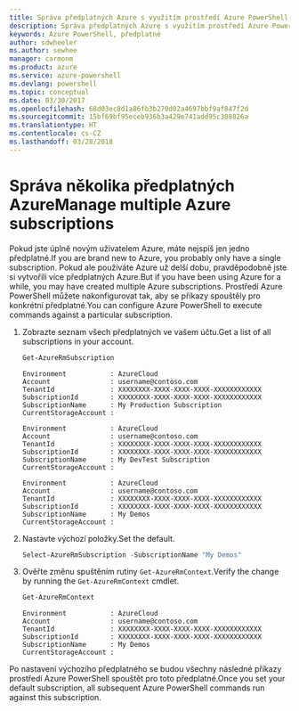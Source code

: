 ```yaml
---
title: Správa předplatných Azure s využitím prostředí Azure PowerShell | Dokumentace Microsoftu
description: Správa předplatných Azure s využitím prostředí Azure PowerShell
keywords: Azure PowerShell, předplatné
author: sdwheeler
ms.author: sewhee
manager: carmonm
ms.product: azure
ms.service: azure-powershell
ms.devlang: powershell
ms.topic: conceptual
ms.date: 03/30/2017
ms.openlocfilehash: 68d03ec8d1a86fb3b270d02a4697bbf9af847f2d
ms.sourcegitcommit: 15bf69bf95eceb936b3a429e741add95c308826a
ms.translationtype: HT
ms.contentlocale: cs-CZ
ms.lasthandoff: 03/28/2018
---
```

# <a name="manage-multiple-azure-subscriptions"></a><span data-ttu-id="f5188-104">Správa několika předplatných Azure</span><span class="sxs-lookup"><span data-stu-id="f5188-104">Manage multiple Azure subscriptions</span></span>

<span data-ttu-id="f5188-105">Pokud jste úplně novým uživatelem Azure, máte nejspíš jen jedno předplatné.</span><span class="sxs-lookup"><span data-stu-id="f5188-105">If you are brand new to Azure, you probably only have a single subscription.</span></span> <span data-ttu-id="f5188-106">Pokud ale používáte Azure už delší dobu, pravděpodobně jste si vytvořili více předplatných Azure.</span><span class="sxs-lookup"><span data-stu-id="f5188-106">But if you have been using Azure for a while, you may have created multiple Azure subscriptions.</span></span> <span data-ttu-id="f5188-107">Prostředí Azure PowerShell můžete nakonfigurovat tak, aby se příkazy spouštěly pro konkrétní předplatné.</span><span class="sxs-lookup"><span data-stu-id="f5188-107">You can configure Azure PowerShell to execute commands against a particular subscription.</span></span>

1. <span data-ttu-id="f5188-108">Zobrazte seznam všech předplatných ve vašem účtu.</span><span class="sxs-lookup"><span data-stu-id="f5188-108">Get a list of all subscriptions in your account.</span></span>

    ```powershell
    Get-AzureRmSubscription
    ```

    ```
    Environment           : AzureCloud
    Account               : username@contoso.com
    TenantId              : XXXXXXXX-XXXX-XXXX-XXXX-XXXXXXXXXXXX
    SubscriptionId        : XXXXXXXX-XXXX-XXXX-XXXX-XXXXXXXXXXXX
    SubscriptionName      : My Production Subscription
    CurrentStorageAccount :

    Environment           : AzureCloud
    Account               : username@contoso.com
    TenantId              : XXXXXXXX-XXXX-XXXX-XXXX-XXXXXXXXXXXX
    SubscriptionId        : XXXXXXXX-XXXX-XXXX-XXXX-XXXXXXXXXXXX
    SubscriptionName      : My DevTest Subscription
    CurrentStorageAccount :

    Environment           : AzureCloud
    Account               : username@contoso.com
    TenantId              : XXXXXXXX-XXXX-XXXX-XXXX-XXXXXXXXXXXX
    SubscriptionId        : XXXXXXXX-XXXX-XXXX-XXXX-XXXXXXXXXXXX
    SubscriptionName      : My Demos
    CurrentStorageAccount :
    ```

2. <span data-ttu-id="f5188-109">Nastavte výchozí položky.</span><span class="sxs-lookup"><span data-stu-id="f5188-109">Set the default.</span></span>

    ```powershell
    Select-AzureRmSubscription -SubscriptionName "My Demos"
    ```

3. <span data-ttu-id="f5188-110">Ověřte změnu spuštěním rutiny `Get-AzureRmContext`.</span><span class="sxs-lookup"><span data-stu-id="f5188-110">Verify the change by running the `Get-AzureRmContext` cmdlet.</span></span>

    ```powershell
    Get-AzureRmContext
    ```

    ```
    Environment           : AzureCloud
    Account               : username@contoso.com
    TenantId              : XXXXXXXX-XXXX-XXXX-XXXX-XXXXXXXXXXXX
    SubscriptionId        : XXXXXXXX-XXXX-XXXX-XXXX-XXXXXXXXXXXX
    SubscriptionName      : My Demos
    CurrentStorageAccount :
    ```

<span data-ttu-id="f5188-111">Po nastavení výchozího předplatného se budou všechny následné příkazy prostředí Azure PowerShell spouštět pro toto předplatné.</span><span class="sxs-lookup"><span data-stu-id="f5188-111">Once you set your default subscription, all subsequent Azure PowerShell commands run against this subscription.</span></span>
